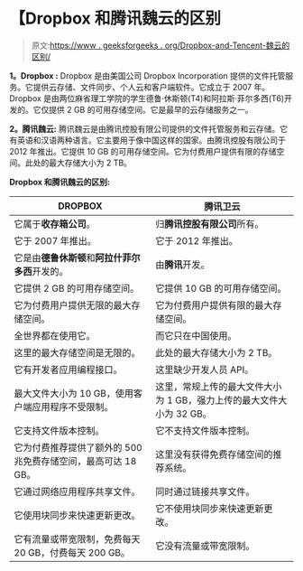 # 【Dropbox 和腾讯魏云的区别

> 原文:[https://www . geeksforgeeks . org/Dropbox-and-Tencent-魏云的区别/](https://www.geeksforgeeks.org/difference-between-dropbox-and-tencent-weiyun/)

**1。Dropbox :**
Dropbox 是由美国公司 Dropbox Incorporation 提供的文件托管服务。它提供云存储、文件同步、个人云和客户端软件。它成立于 2007 年。Dropbox 是由两位麻省理工学院的学生德鲁·休斯顿(T4)和阿拉斯·菲尔多西(T6)开发的。它仅提供 2 GB 的可用存储空间。它是最早的云存储服务之一。

**2。腾讯魏云:**
腾讯魏云是由腾讯控股有限公司提供的文件托管服务和云存储。它有英语和汉语两种语言。它主要用于像中国这样的国家。由腾讯控股有限公司于 2012 年推出。它提供 10 GB 的可用存储空间。它为付费用户提供有限的存储空间。此处的最大存储大小为 2 TB。

**Dropbox 和腾讯魏云的区别:**

<center>

| DROPBOX | 腾讯卫云 |
| --- | --- |
| 它属于**收存箱公司**。 | 归**腾讯控股有限公司**所有。 |
| 它于 2007 年推出。 | 它于 2012 年推出。 |
| 它是由**德鲁休斯顿**和**阿拉什菲尔多西**开发的。 | 由**腾讯**开发。 |
| 它提供 2 GB 的可用存储空间。 | 它提供 10 GB 的可用存储空间。 |
| 它为付费用户提供无限的最大存储空间。 | 它为付费用户提供有限的最大存储空间。 |
| 全世界都在使用它。 | 而它只在中国使用。 |
| 这里的最大存储空间是无限的。 | 此处的最大存储大小为 2 TB。 |
| 它有开发者应用编程接口。 | 这里缺少开发人员 API。 |
| 最大文件大小为 10 GB，使用客户端应用程序不受限制。 | 这里，常规上传的最大文件大小为 1 GB，强力上传的最大文件大小为 32 GB。 |
| 它支持文件版本控制。 | 它不支持文件版本控制。 |
| 它为付费推荐提供了额外的 500 兆免费存储空间，最高可达 18 GB。 | 这里没有获得免费存储空间的推荐系统。 |
| 它通过网络应用程序共享文件。 | 同时通过链接共享文件。 |
| 它使用块同步来快速更新更改。 | 它不使用块同步来快速更新更改。 |
| 它有流量或带宽限制，免费每天 20 GB，付费每天 200 GB。 | 它没有流量或带宽限制。 |

</center>